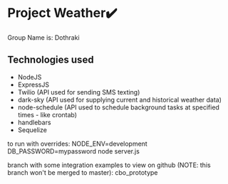 # Project Weather✔️

Group Name is:  Dothraki

## Technologies used
* NodeJS
* ExpressJS
* Twilio  (API used for sending SMS texting)
* dark-sky  (API used for supplying current and historical weather data)
* node-schedule  (API used to schedule background tasks at specified times - like crontab)
* handlebars
* Sequelize

to run with overrides:
NODE_ENV=development DB_PASSWORD=mypassword node server.js

branch with some integration examples to view on github (NOTE: this branch won't be merged to master):
cbo_prototype
